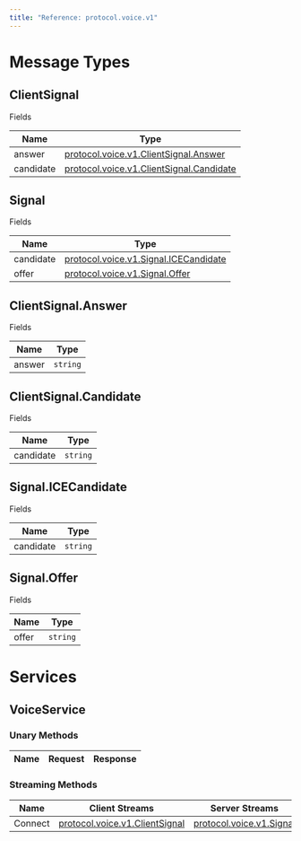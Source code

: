 ```yaml
---
title: "Reference: protocol.voice.v1"
---
```

# Message Types 

## ClientSignal

Fields

| Name | Type |
| ---- | ---- |
| answer | [protocol.voice.v1.ClientSignal.Answer](#clientsignal-answer) |
| candidate | [protocol.voice.v1.ClientSignal.Candidate](#clientsignal-candidate) |

## Signal

Fields

| Name | Type |
| ---- | ---- |
| candidate | [protocol.voice.v1.Signal.ICECandidate](#signal-icecandidate) |
| offer | [protocol.voice.v1.Signal.Offer](#signal-offer) |

## ClientSignal.Answer

Fields

| Name | Type |
| ---- | ---- |
| answer | `string` |

## ClientSignal.Candidate

Fields

| Name | Type |
| ---- | ---- |
| candidate | `string` |

## Signal.ICECandidate

Fields

| Name | Type |
| ---- | ---- |
| candidate | `string` |

## Signal.Offer

Fields

| Name | Type |
| ---- | ---- |
| offer | `string` |

# Services 

## VoiceService

### Unary Methods

| Name | Request | Response |
| ---- | ------- | -------- |

### Streaming Methods

| Name | Client Streams | Server Streams |
| ---- | -------------- | -------------- |
|Connect|[protocol.voice.v1.ClientSignal](#clientsignal)|[protocol.voice.v1.Signal](#signal)|
